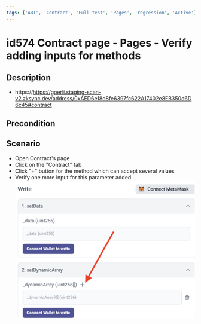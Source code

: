 ```yaml
---
tags: ['ABI', 'Contract', 'Full test', 'Pages', 'regression', 'Active']
---
```


# id574 Contract page - Pages - Verify adding inputs for methods

## Description
  - https://https://goerli.staging-scan-v2.zksync.dev/address/0xAED6e18d8fe6397fc622A17402e8EB350d6D6c45#contract

## Precondition


## Scenario
- Open Contract's page
- Click on the "Contract" tab
- Click "+" button for the method which can accept several values
- Verify one more input for this parameter added
  ![Screenshot](../../../../static/img/Pages/Contracts/id574_1.png)